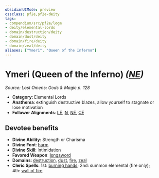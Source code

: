 ```yaml
---
obsidianUIMode: preview
cssclass: pf2e,pf2e-deity
tags:
- compendium/src/pf2e/logm
- deity/elemental-lords
- domain/destruction/deity
- domain/dust/deity
- domain/fire/deity
- domain/zeal/deity
aliases: ["Ymeri", "Queen of the Inferno"]
---
```

# Ymeri (Queen of the Inferno) *([NE](../../../rules/traits/neutral-evil-b1.md))*  
*Source: Lost Omens: Gods & Magic p. 128*  

- **Category**: Elemental Lords
- **Anathema**: extinguish destructive blazes, allow yourself to stagnate or lose motivation
- **Follower Alignments**: [LE](../../../rules/traits/lawful-evil-b1.md), [N](../../../rules/traits/neutral-b1.md), [NE](../../../rules/traits/neutral-evil-b1.md), [CE](../../../rules/traits/chaotic-evil-b1.md)

## Devotee benefits

- **Divine Ability**: Strength or Charisma
- **Divine Font**: [harm](../../spells/harm.md)
- **Divine Skill**: Intimidation
- **Favored Weapon**: [longsword](../../equipment/items/longsword.md)
- **Domains**: [destruction](../domains.md#Destruction), [dust](../domains.md#Dust), [fire](../domains.md#Fire), [zeal](../domains.md#Zeal)
- **Cleric Spells**: 1st: [burning hands](../../spells/burning-hands.md); 2nd: summon elemental (fire only); 4th: [wall of fire](../../spells/wall-of-fire.md)